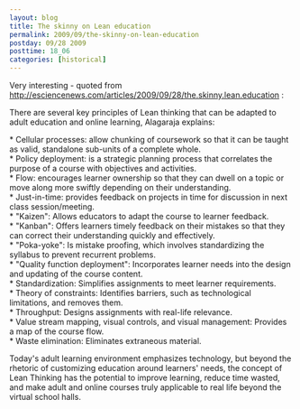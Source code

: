 ```yaml
---
layout: blog
title: The skinny on Lean education
permalink: 2009/09/the-skinny-on-lean-education
postday: 09/28 2009
posttime: 18_06
categories: [historical]
---
```


<p>Very interesting - quoted from <a href="http://esciencenews.com/articles/2009/09/28/the.skinny.lean.education" title="http://esciencenews.com/articles/2009/09/28/the.skinny.lean.education">http://esciencenews.com/articles/2009/09/28/the.skinny.lean.education</a> :</p>
<p>There are several key principles of Lean thinking that can be adapted to adult education and online learning, Alagaraja explains:</p>
<p>    * Cellular processes: allow chunking of coursework so that it can be taught as valid, standalone sub-units of a complete whole.<br />
    * Policy deployment: is a strategic planning process that correlates the purpose of a course with objectives and activities.<br />
    * Flow: encourages learner ownership so that they can dwell on a topic or move along more swiftly depending on their understanding.<br />
    * Just-in-time: provides feedback on projects in time for discussion in next class session/meeting.<br />
    * "Kaizen": Allows educators to adapt the course to learner feedback.<br />
    * "Kanban": Offers learners timely feedback on their mistakes so that they can correct their understanding quickly and effectively.<br />
    * "Poka-yoke": Is mistake proofing, which involves standardizing the syllabus to prevent recurrent problems.<br />
    * "Quality function deployment": Incorporates learner needs into the design and updating of the course content.<br />
    * Standardization: Simplifies assignments to meet learner requirements.<br />
    * Theory of constraints: Identifies barriers, such as technological limitations, and removes them.<br />
    * Throughput: Designs assignments with real-life relevance.<br />
    * Value stream mapping, visual controls, and visual management: Provides a map of the course flow.<br />
    * Waste elimination: Eliminates extraneous material. </p>
<p>Today's adult learning environment emphasizes technology, but beyond the rhetoric of customizing education around learners' needs, the concept of Lean Thinking has the potential to improve learning, reduce time wasted, and make adult and online courses truly applicable to real life beyond the virtual school halls.</p>
